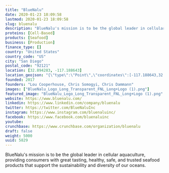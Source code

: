 ```yaml
---
title: "BlueNalu"
date: 2020-01-23 18:09:58
lastmod: 2020-01-23 18:09:58
slug: bluenalu
description: "BlueNalu's mission is to be the global leader in cellular aquaculture, providing consumers with great tasting, healthy, safe, and trusted seafood products that support the sustainability and diversity of our oceans."
proteins: [Cell-Based]
products: [Seafood]
business: [Production]
finance_type: []
country: "United States"
country_code: "US"
city: "San Diego"
postal_code: "92121"
location: [32.894283, -117.188643]
location_geojson: "{\"type\":\"Point\",\"coordinates\":[-117.188643,32.894283]}"
founded: 2017
founders: "Lou Cooperhouse, Chris Somogyi, Chris Dammann"
images: ["BlueNalu_Logo_Long_Transparent_FNL_Long+Logo (1).png"]
featured_image: "BlueNalu_Logo_Long_Transparent_FNL_Long+Logo (1).png"
website: https://www.bluenalu.com/
linkedin: https://www.linkedin.com/company/bluenalu
twitter: https://twitter.com/BlueNaluInc
instagram: https://www.instagram.com/bluenaluinc/
facebook: https://www.facebook.com/bluenaluinc
youtube: 
crunchbase: https://www.crunchbase.com/organization/bluenalu
draft: false
weight: 5000
uuid: 5829
---
```

BlueNalu's mission is to be the global leader in cellular aquaculture, providing consumers with great tasting, healthy, safe, and trusted seafood products that support the sustainability and diversity of our oceans.
